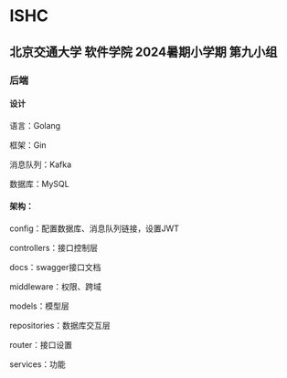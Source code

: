 # ISHC
## 北京交通大学 软件学院 2024暑期小学期 第九小组
### 后端
#### 设计
语言：Golang

框架：Gin

消息队列：Kafka

数据库：MySQL

#### 架构：

config：配置数据库、消息队列链接，设置JWT

controllers：接口控制层

docs：swagger接口文档

middleware：权限、跨域

models：模型层

repositories：数据库交互层

router：接口设置

services：功能